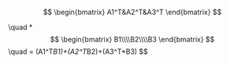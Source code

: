 $$
\begin{bmatrix}
A1^T&A2^T&A3^T
\end{bmatrix}
$$

\quad    * 
$$
\begin{bmatrix}
B1\\\\B2\\\\B3
\end{bmatrix} 
$$
\quad = 
(A1^T*B1)+(A2^T*B2)+(A3^T*B3)
$$
